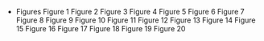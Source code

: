 * Figures
Figure 1
Figure 2
Figure 3
Figure 4
Figure 5
Figure 6
Figure 7
Figure 8
Figure 9
Figure 10
Figure 11
Figure 12
Figure 13
Figure 14
Figure 15
Figure 16
Figure 17
Figure 18
Figure 19
Figure 20